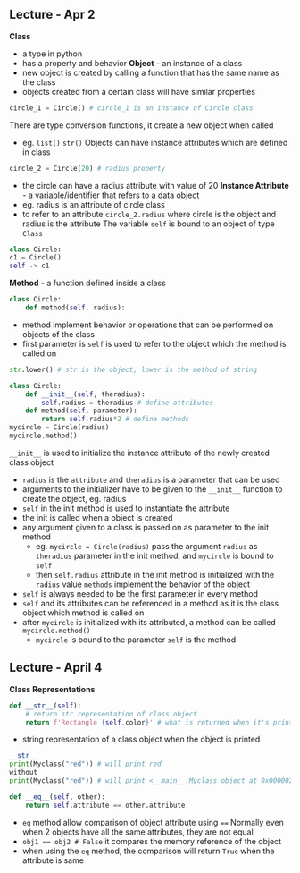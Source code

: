 ## Lecture - Apr 2
**Class**
- a type in python
- has a property and behavior
**Object** - an instance of a class
- new object is created by calling a function that has the same name as the class
- objects created from a certain class will have similar properties
```python
circle_1 = Circle() # circle_1 is an instance of Circle class
```
There are type conversion functions, it create a new object when called
- eg. `list()` `str()`
Objects can have instance attributes which are defined in class
```python
circle_2 = Circle(20) # radius property
```
- the circle can have a radius attribute with value of 20
**Instance Attribute** - a variable/identifier that refers to a data object
- eg. radius is an attribute of circle class
- to refer to an attribute `circle_2.radius` where circle is the object and radius is the attribute
The variable `self` is bound to an object of type `Class`
```python
class Circle:
c1 = Circle()
self -> c1
```
**Method** - a function defined inside a class
```python
class Circle:
	def method(self, radius):
```
- method implement behavior or operations that can be performed on objects of the class
- first parameter is `self` is used to refer to the object which the method is called on
```python
str.lower() # str is the object, lower is the method of string
```

```python
class Circle:
	def __init__(self, theradius):
		self.radius = theradius # define attributes
	def method(self, parameter):
		return self.radius*2 # define methods
mycircle = Circle(radius)
mycircle.method()
```
`__init__` is used to initialize the instance attribute of the newly created class object
- `radius` is the `attribute` and `theradius` is a parameter that can be used
- arguments to the initializer have to be given to the `__init__` function to create the object, eg. radius
- `self` in the init method is used to instantiate the attribute
- the init is called when a object is created
- any argument given to a class is passed on as parameter to the init method
	- eg. `mycircle = Circle(radius)` pass the argument `radius` as `theradius` parameter in the init method, and `mycircle` is bound to `self`
	- then `self.radius` attribute in the init method is initialized with the `radius` value
`methods` implement the behavior of the object
- `self` is always needed to be the first parameter in every method
- `self` and its attributes can be referenced in a method as it is the class object which method is called on
- after `mycircle` is initialized with its attributed, a method can be called `mycircle.method()`
	- `mycircle` is bound to the parameter `self` is the method

## Lecture - April 4

**Class Representations**
```python
def __str__(self):
    # return str representation of class object
    return f'Rectangle {self.color}' # what is returned when it's printed
```
- string representation of a class object when the object is printed
```python
__str__
print(Myclass("red")) # will print red
without
print(Myclass("red")) # will print <__main__.Myclass object at 0x0000024CF8CA01C0>
```

```python
def __eq__(self, other):
	return self.attribute == other.attribute
```
- `eq` method allow comparison of object attribute using `==`
Normally even when 2 objects have all the same attributes, they are not equal
- `obj1 == obj2 # False` it compares the memory reference of the object
- when using the `eq` method, the comparison will return `True` when the attribute is same